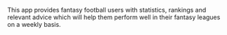 This app provides fantasy football users with statistics, rankings and relevant advice which will help them perform well in their
fantasy leagues on a weekly basis. 
